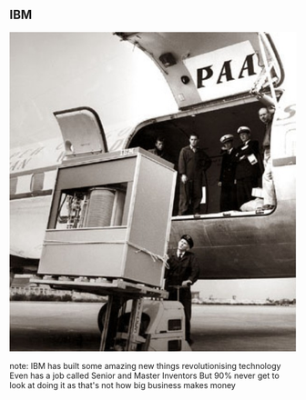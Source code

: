 ##  IBM

![](images/1956-ibm-hard-drive.jpg)

note:
    IBM has built some amazing new things revolutionising technology
    Even has a job called Senior and Master Inventors
    But 90% never get to look at doing it as that's not how big business makes money
